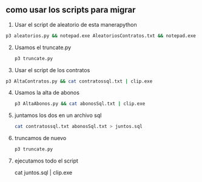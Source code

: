 ## como usar los scripts para migrar

1. Usar el script de aleatorio de esta manerapython

```bash
p3 aleatorios.py && notepad.exe AleatoriosContratos.txt && notepad.exe AleatoriosAbonos.txt
```

2. Usamos el truncate.py
   
   ```bash
   p3 truncate.py
   ```

3. Usar el script de los contratos 

```bash
p3 AltaContratos.py && cat contratossql.txt | clip.exe
```

4. Usamos la alta de abonos 
   
   ```bash
   p3 AltaAbonos.py && cat abonosSql.txt | clip.exe
   ```

5. juntamos los dos en un archivo sql 
   
   ```bash
   cat contratossql.txt abonosSql.txt > juntos.sql
   ```

6. truncamos de nuevo 
   
   ```bash
   p3 truncate.py
   ```

7. ejecutamos todo el script
   
    cat juntos.sql | clip.exe